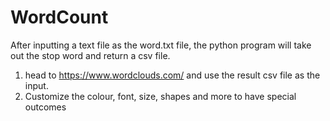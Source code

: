 # WordCount
After inputting a text file as the word.txt file, the python program will take out the stop word and return a csv file.
1. head to https://www.wordclouds.com/ and use the result csv file as the input.
2. Customize the colour, font, size, shapes and more to have special outcomes

